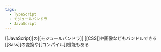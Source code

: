 ```yaml
---
tags:
  - TypeScript
  - モジュールバンドラ
  - JavaScript
---
```

[[JavaScript]]の[[モジュールバンドラ]]
[[CSS]]や画像などもバンドルできる
[[Sass]]の変換や[[コンパイル]]機能もある